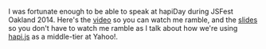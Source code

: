 I was fortunate enough to be able to speak at hapiDay during JSFest Oakland 2014.  Here's the [video][] so you can watch me ramble, and the [slides][] so you don't have to watch me ramble as I talk about how we're using [hapi.js][] as a middle-tier at Yahoo!.

[hapi.js]: http://hapijs.com/
[video]: https://www.youtube.com/watch?v=ayJakb2FKr4
[slides]: https://github.com/selfcontained/conf_notes/blob/master/jsfest-2014/middle-tier-with-hapi.pdf
